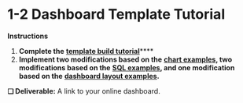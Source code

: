 # 1-2 Dashboard Template Tutorial

**Instructions**

1. **Complete the** [**template build tutorial**](https://docs.idew.org/code-dataviz-dashboard/dashboard-template-tutorial)\*\*\*\*
2. **Implement two modifications based on the** [**chart examples**](https://docs.idew.org/code-dataviz-dashboard/code-examples)**, two modifications based on the** [**SQL examples**](https://docs.idew.org/code-dataviz-dashboard/sql-examples)**, and one modification based on the** [**dashboard layout examples**](https://docs.idew.org/code-dataviz-dashboard/dashboard-layout-examples)**.**

**❏ Deliverable:** A link to your online dashboard.

